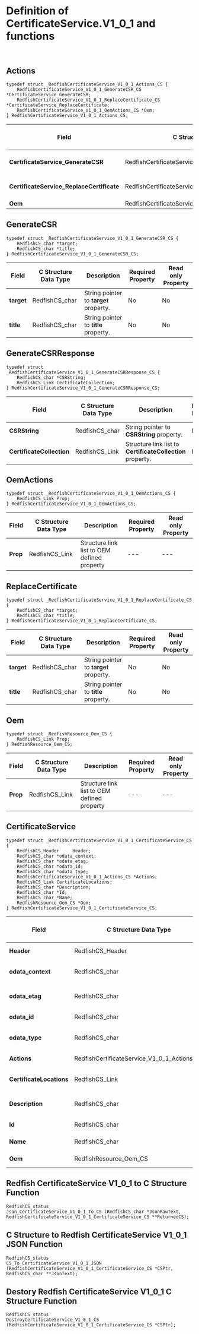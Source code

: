 # Definition of CertificateService.V1_0_1 and functions<br><br>

## Actions
    typedef struct _RedfishCertificateService_V1_0_1_Actions_CS {
        RedfishCertificateService_V1_0_1_GenerateCSR_CS *CertificateService_GenerateCSR;
        RedfishCertificateService_V1_0_1_ReplaceCertificate_CS *CertificateService_ReplaceCertificate;
        RedfishCertificateService_V1_0_1_OemActions_CS *Oem;
    } RedfishCertificateService_V1_0_1_Actions_CS;

|Field |C Structure Data Type|Description |Required Property|Read only Property
| ---  | --- | --- | --- | ---
|**CertificateService_GenerateCSR**|RedfishCertificateService_V1_0_1_GenerateCSR_CS| Structure points to **#CertificateService.GenerateCSR** property.| No| No
|**CertificateService_ReplaceCertificate**|RedfishCertificateService_V1_0_1_ReplaceCertificate_CS| Structure points to **#CertificateService.ReplaceCertificate** property.| No| No
|**Oem**|RedfishCertificateService_V1_0_1_OemActions_CS| Structure points to **Oem** property.| No| No


## GenerateCSR
    typedef struct _RedfishCertificateService_V1_0_1_GenerateCSR_CS {
        RedfishCS_char *target;
        RedfishCS_char *title;
    } RedfishCertificateService_V1_0_1_GenerateCSR_CS;

|Field |C Structure Data Type|Description |Required Property|Read only Property
| ---  | --- | --- | --- | ---
|**target**|RedfishCS_char| String pointer to **target** property.| No| No
|**title**|RedfishCS_char| String pointer to **title** property.| No| No


## GenerateCSRResponse
    typedef struct _RedfishCertificateService_V1_0_1_GenerateCSRResponse_CS {
        RedfishCS_char *CSRString;
        RedfishCS_Link CertificateCollection;
    } RedfishCertificateService_V1_0_1_GenerateCSRResponse_CS;

|Field |C Structure Data Type|Description |Required Property|Read only Property
| ---  | --- | --- | --- | ---
|**CSRString**|RedfishCS_char| String pointer to **CSRString** property.| No| Yes
|**CertificateCollection**|RedfishCS_Link| Structure link list to **CertificateCollection** property.| No| Yes


## OemActions
    typedef struct _RedfishCertificateService_V1_0_1_OemActions_CS {
        RedfishCS_Link Prop;
    } RedfishCertificateService_V1_0_1_OemActions_CS;

|Field |C Structure Data Type|Description |Required Property|Read only Property
| ---  | --- | --- | --- | ---
|**Prop**|RedfishCS_Link| Structure link list to OEM defined property| ---| ---


## ReplaceCertificate
    typedef struct _RedfishCertificateService_V1_0_1_ReplaceCertificate_CS {
        RedfishCS_char *target;
        RedfishCS_char *title;
    } RedfishCertificateService_V1_0_1_ReplaceCertificate_CS;

|Field |C Structure Data Type|Description |Required Property|Read only Property
| ---  | --- | --- | --- | ---
|**target**|RedfishCS_char| String pointer to **target** property.| No| No
|**title**|RedfishCS_char| String pointer to **title** property.| No| No


## Oem
    typedef struct _RedfishResource_Oem_CS {
        RedfishCS_Link Prop;
    } RedfishResource_Oem_CS;

|Field |C Structure Data Type|Description |Required Property|Read only Property
| ---  | --- | --- | --- | ---
|**Prop**|RedfishCS_Link| Structure link list to OEM defined property| ---| ---


## CertificateService
    typedef struct _RedfishCertificateService_V1_0_1_CertificateService_CS {
        RedfishCS_Header     Header;
        RedfishCS_char *odata_context;
        RedfishCS_char *odata_etag;
        RedfishCS_char *odata_id;
        RedfishCS_char *odata_type;
        RedfishCertificateService_V1_0_1_Actions_CS *Actions;
        RedfishCS_Link CertificateLocations;
        RedfishCS_char *Description;
        RedfishCS_char *Id;
        RedfishCS_char *Name;
        RedfishResource_Oem_CS *Oem;
    } RedfishCertificateService_V1_0_1_CertificateService_CS;

|Field |C Structure Data Type|Description |Required Property|Read only Property
| ---  | --- | --- | --- | ---
|**Header**|RedfishCS_Header|Redfish C structure header|---|---
|**odata_context**|RedfishCS_char| String pointer to **@odata.context** property.| No| No
|**odata_etag**|RedfishCS_char| String pointer to **@odata.etag** property.| No| No
|**odata_id**|RedfishCS_char| String pointer to **@odata.id** property.| Yes| No
|**odata_type**|RedfishCS_char| String pointer to **@odata.type** property.| Yes| No
|**Actions**|RedfishCertificateService_V1_0_1_Actions_CS| Structure points to **Actions** property.| No| No
|**CertificateLocations**|RedfishCS_Link| Structure link list to **CertificateLocations** property.| No| Yes
|**Description**|RedfishCS_char| String pointer to **Description** property.| No| Yes
|**Id**|RedfishCS_char| String pointer to **Id** property.| Yes| Yes
|**Name**|RedfishCS_char| String pointer to **Name** property.| Yes| Yes
|**Oem**|RedfishResource_Oem_CS| Structure points to **Oem** property.| No| No
## Redfish CertificateService V1_0_1 to C Structure Function
    RedfishCS_status
    Json_CertificateService_V1_0_1_To_CS (RedfishCS_char *JsonRawText, RedfishCertificateService_V1_0_1_CertificateService_CS **ReturnedCS);

## C Structure to Redfish CertificateService V1_0_1 JSON Function
    RedfishCS_status
    CS_To_CertificateService_V1_0_1_JSON (RedfishCertificateService_V1_0_1_CertificateService_CS *CSPtr, RedfishCS_char **JsonText);

## Destory Redfish CertificateService V1_0_1 C Structure Function
    RedfishCS_status
    DestroyCertificateService_V1_0_1_CS (RedfishCertificateService_V1_0_1_CertificateService_CS *CSPtr);

